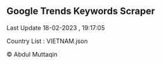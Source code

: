 

## Google Trends Keywords Scraper 
 
Last Update 18-02-2023 , 19:17:05

Country List :
VIETNAM.json



© Abdul Muttaqin 
